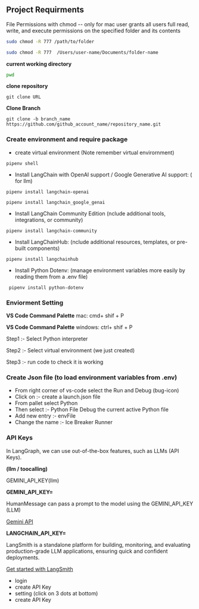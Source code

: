 ## Project Requirments 

File Permissions with chmod -- only for mac user
grants all users full read, write, and execute permissions on the specified folder and its contents
```bash
sudo chmod -R 777 /path/to/folder

sudo chmod -R 777  /Users/user-name/Documents/folder-name
```

**current working directory**
```bash
pwd
```

**clone repository**

```shell
git clone URL
```

**Clone Branch** 

```shell
git clone -b branch_name https://github.com/github_account_name/repository_name.git
```

### Create environment and require package

* create virtual environment (Note remember virtual envirornment)

```shell
pipenv shell
```

* Install LangChain with OpenAI support / Google Generative AI support: ( for llm)

```shell
pipenv install langchain-openai 
```

```shell
pipenv install langchain_google_genai 
```

* Install LangChain Community Edition (nclude additional tools, integrations, or community)

```shell
pipenv install langchain-community
```

* Install LangChainHub: (nclude additional resources, templates, or pre-built components)

```shell
pipenv install langchainhub
```

* Install Python Dotenv: (manage environment variables more easily by reading them from a .env file)

```shell
 pipenv install python-dotenv
```
### Enviorment Setting 

**VS Code Command Palette**  mac:  cmd+ shif + P

**VS Code Command Palette**  windows: ctrl+ shif + P

Step1 :-  Select Python interpreter 

Step2 :-  Select virtual environment (we just created)

Step3 :- run code to check it is working

### Create Json file (to load environment variables from .env)

* From right corner of vs-code select the Run and Debug (bug-icon)
* Click on :-  create a launch.json file
* From pallet  select Python
* Then select :-  Python File Debug the current active Python file
* Add new entry :- envFile 
* Change the name :- Ice Breaker Runner


### API Keys

In LangGraph, we can use out-of-the-box features, such as LLMs (API Keys).

**(llm / toocalling)** 

GEMINI_API_KEY(llm)

**GEMINI_API_KEY=**

HumanMessage can pass a prompt to the model using the GEMINI_API_KEY (LLM)

[Gemini API](https://aistudio.google.com/app/apikey)


**LANGCHAIN_API_KEY=**

LangSmith is a standalone platform for building, monitoring, and evaluating production-grade LLM applications, ensuring quick and confident deployments.

[Get started with LangSmith](https://docs.smith.langchain.com/)

* login 
* create API Key
* setting (click on 3 dots at bottom) 
* create API Key







